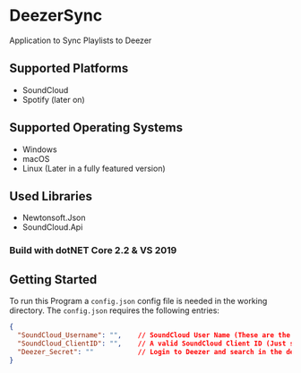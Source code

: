 # DeezerSync
Application to Sync Playlists to Deezer

## Supported Platforms
+ SoundCloud
+ Spotify (later on)

## Supported Operating Systems
+ Windows
+ macOS
+ Linux (Later in a fully featured version)

## Used Libraries
+ Newtonsoft.Json
+ SoundCloud.Api

### Build with dotNET Core 2.2 & VS 2019

## Getting Started
To run this Program a `config.json` config file is needed in the working directory.
The `config.json` requires the following entries:

```JSON
{
  "SoundCloud_Username": "",    // SoundCloud User Name (These are the playlists to sync)
  "SoundCloud_ClientID": "",    // A valid SoundCloud Client ID (Just start a few tracks on the site and check the dev console for api calls. A clientid should be in the url)
  "Deezer_Secret": ""           // Login to Deezer and search in the dev console for an arl Cookie
}
```
